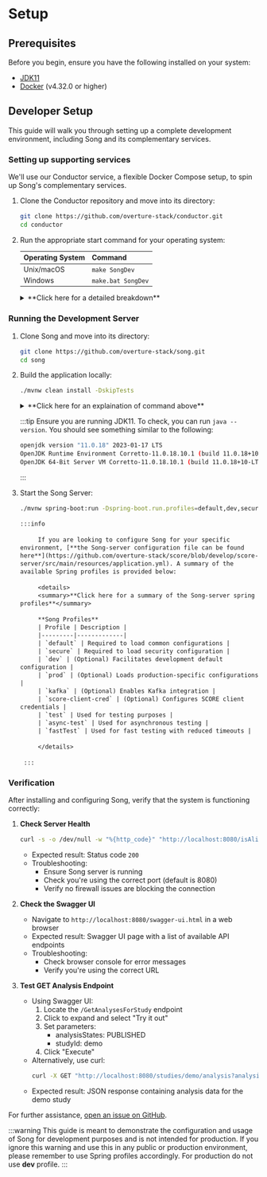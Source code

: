 # Setup

## Prerequisites

Before you begin, ensure you have the following installed on your system:
- [JDK11](https://www.oracle.com/ca-en/java/technologies/downloads/)
- [Docker](https://www.docker.com/products/docker-desktop/) (v4.32.0 or higher)

## Developer Setup

This guide will walk you through setting up a complete development environment, including Song and its complementary services.

### Setting up supporting services

We'll use our Conductor service, a flexible Docker Compose setup, to spin up Song's complementary services.

1. Clone the Conductor repository and move into its directory:

    ```bash
    git clone https://github.com/overture-stack/conductor.git
    cd conductor
    ```

2. Run the appropriate start command for your operating system:

   | Operating System | Command         |
   |------------------|-----------------|
   | Unix/macOS       | `make SongDev`  |
   | Windows          | `make.bat SongDev` |


    <details>
    <summary>**Click here for a detailed breakdown**</summary>

    This command will set up all complementary services for Song development as follows:

    ![SongDev](./assets/songDev.svg 'Song Dev Environment')

    | Service | Port | Description | Purpose in Song Development |
    |---------|------|-------------|------------------------------|
    | Conductor | `9204` | Orchestrates deployments and environment setups | Manages the overall development environment |
    | Keycloak-db | - | Database for Keycloak (no exposed port) | Stores Keycloak data for authentication |
    | Keycloak | `8180` | Authorization and authentication service | Provides OAuth2 authentication for Score |
    | Song-db | `5433` | Database for Song | Stores metadata managed by Song |
    | Score | `8087` | File Transfer service | Handles file uploads, downloads, and storage operation |
    | Minio | `9000` | Object storage provider | Simulates S3-compatible storage for Score |

    - Ensure all ports are free on your system before starting the environment.
    - You may need to adjust the ports in the `docker-compose.yml` file if you have conflicts with existing services.

    For more information, see our [Conductor documentation linked here](../other-software/conductor

    </details>

### Running the Development Server 

1. Clone Song and move into its directory:

    ```bash
    git clone https://github.com/overture-stack/song.git
    cd song
    ```

2. Build the application locally:

   ```bash
   ./mvnw clean install -DskipTests
   ```

    <details>
    <summary>**Click here for an explaination of command above**</summary>

    - `./mvnw`: This is the Maven wrapper script, which ensures you're using the correct version of Maven.
    - `clean`: This removes any previously compiled files.
    - `install`: This compiles the project, runs tests, and installs the package into your local Maven repository.
    - `-DskipTests`: This flag skips running tests during the build process to speed things up.

    </details>

    :::tip
    Ensure you are running JDK11. To check, you can run `java --version`. You should see something similar to the following:
    ```bash
    openjdk version "11.0.18" 2023-01-17 LTS
    OpenJDK Runtime Environment Corretto-11.0.18.10.1 (build 11.0.18+10-LTS)
    OpenJDK 64-Bit Server VM Corretto-11.0.18.10.1 (build 11.0.18+10-LTS, mixed mode)
    ```
    :::

3. Start the Song Server:

   ```bash
   ./mvnw spring-boot:run -Dspring-boot.run.profiles=default,dev,secure -pl song-server
   ```
       :::info

            If you are looking to configure Song for your specific environment, [**the Song-server configuration file can be found here**](https://github.com/overture-stack/score/blob/develop/score-server/src/main/resources/application.yml). A summary of the available Spring profiles is provided below:

            <details>
            <summary>**Click here for a summary of the Song-server spring profiles**</summary>

            **Song Profiles**
            | Profile | Description |
            |---------|-------------|
            | `default` | Required to load common configurations |
            | `secure` | Required to load security configuration |
            | `dev` | (Optional) Facilitates development default configuration |
            | `prod` | (Optional) Loads production-specific configurations |
            | `kafka` | (Optional) Enables Kafka integration |
            | `score-client-cred` | (Optional) Configures SCORE client credentials |
            | `test` | Used for testing purposes |
            | `async-test` | Used for asynchronous testing |
            | `fastTest` | Used for fast testing with reduced timeouts |

            </details>

        :::

### Verification


After installing and configuring Song, verify that the system is functioning correctly:

1. **Check Server Health**
   ```bash
   curl -s -o /dev/null -w "%{http_code}" "http://localhost:8080/isAlive" -H "accept: */*"
   ```
   - Expected result: Status code `200`
   - Troubleshooting:
     - Ensure Song server is running
     - Check you're using the correct port (default is 8080)
     - Verify no firewall issues are blocking the connection

2. **Check the Swagger UI**
   - Navigate to `http://localhost:8080/swagger-ui.html` in a web browser
   - Expected result: Swagger UI page with a list of available API endpoints
   - Troubleshooting:
     - Check browser console for error messages
     - Verify you're using the correct URL

3. **Test GET Analysis Endpoint**
   - Using Swagger UI:
     1. Locate the `/GetAnalysesForStudy` endpoint
     2. Click to expand and select "Try it out"
     3. Set parameters:
        - analysisStates: PUBLISHED
        - studyId: demo
     4. Click "Execute"
   - Alternatively, use curl:
     ```bash
     curl -X GET "http://localhost:8080/studies/demo/analysis?analysisStates=PUBLISHED" -H "accept: */*"
     ```
   - Expected result: JSON response containing analysis data for the demo study

For further assistance, [open an issue on GitHub](https://github.com/overture-stack/song/issues/new?assignees=&labels=&projects=&template=Feature_Requests.md).

:::warning
This guide is meant to demonstrate the configuration and usage of Song for development purposes and is not intended for production. If you ignore this warning and use this in any public or production environment, please remember to use Spring profiles accordingly. For production do not use **dev** profile.
:::

